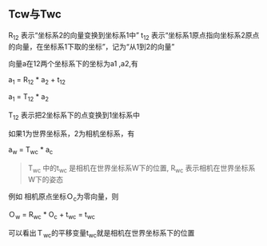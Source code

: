 
## Tcw与Twc

R<sub>12</sub> 表示“坐标系2的向量变换到坐标系1中”
t<sub>12</sub> 表示“坐标系1原点指向坐标系2原点的向量，在坐标系1下取的坐标”，记为“从1到2的向量”

向量a在12两个坐标系下的坐标为a1 ,a2,有


a<sub>1</sub> = R<sub>12</sub> * a<sub>2</sub> + t<sub>12</sub>

a<sub>1</sub> = T<sub>12</sub> * a<sub>2</sub>

T<sub>12</sub> 表示把2坐标系下的点变换到1坐标系中

如果1为世界坐标系，2为相机坐标系，有

a<sub>w</sub> = T<sub>wc</sub> * a<sub>c</sub>

> T<sub>wc</sub> 中的t<sub>wc</sub> 是相机在世界坐标系W下的位置, R<sub>wc</sub> 表示相机在世界坐标系W下的姿态

例如 相机原点坐标Ｏ<sub>c</sub>为零向量，则

Ｏ<sub>w</sub> = R<sub>wc</sub> * O<sub>c</sub> + t<sub>wc</sub> = t<sub>wc</sub>

可以看出Ｔ<sub>wc</sub>的平移变量t<sub>wc</sub>就是相机在世界坐标系下的位置
